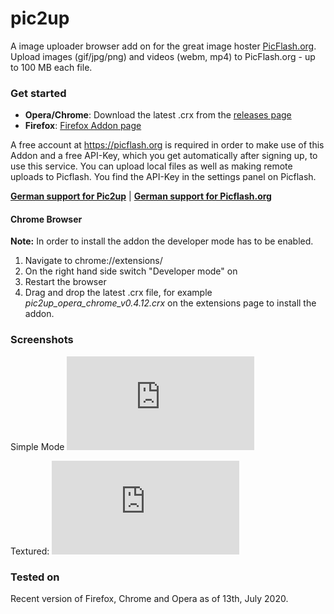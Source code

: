 # pic2up
A image uploader browser add on for the great image hoster [PicFlash.org](https://picflash.org).
Upload images (gif/jpg/png)  and videos (webm, mp4) to PicFlash.org - up to 100 MB each file.

### Get started

* **Opera/Chrome**: Download the latest .crx from the [releases page](https://github.com/jrie/pic2up/releases)
* **Firefox**: [Firefox Addon page](https://addons.mozilla.org/en-US/firefox/addon/pic2up/)

A free account at https://picflash.org is required in order to make use of this Addon and a free API-Key, which you get automatically after signing up, to use this service. You can upload local files as well as making remote uploads to Picflash. You find the API-Key in the settings panel on Picflash.


[**German support for Pic2up**](https://ngb.to/threads/105183-Pic2up-Das-Picflash-Uploader-Browser-Add-on) | [**German support for Picflash.org**](https://ngb.to/forums/97-PicFlash-org)


#### Chrome Browser
**Note:** In order to install the addon the developer mode has to be enabled.

1) Navigate to chrome://extensions/
2) On the right hand side switch "Developer mode" on
3) Restart the browser
4) Drag and drop the latest .crx file, for example *pic2up_opera_chrome_v0.4.12.crx* on the extensions page to install the addon.

### Screenshots

Simple Mode
![pic2up screenshot Simple mode](https://www.picflash.org/viewer.php?img=2yq2fdigif94dgb.png)

Textured:
![pic2up screenshot Textured mode](https://www.picflash.org/viewer.php?img=ckpjm0cgt7if89n.png)


### Tested on
Recent version of Firefox, Chrome and Opera as of 13th, July 2020.

